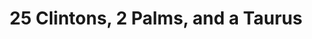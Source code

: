 ---
ee_id: '4221'
site: '1'
type: '2'
long_id: 2013-206 25 clintons, 2 Palms, and a Taurus
url: 2013-206-25-clintons-2-palms-and-a-taurus
title: " 25 Clintons, 2 Palms, and a Taurus"
year: '2013'
medium: 'Sixteen pencil on paper drawings. '
commission:
dims: "(x16) 36 x 24 in."
pitch: "​...."
ps:
live_url:
related:
youtube:
imgs: 25-clintons-2013-206-full-Heart-01-database-SM.jpg,25-clintons-2013-206-detail-Heart-01-database-SM.jpg
subheading:
display_year: '2013'
download:
add_credit:
add_credits:
related_code:
layout: things-i-made
---